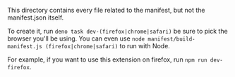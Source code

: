 This directory contains every file related to the manifest, but not the manifest.json itself.

To create it, run `deno task dev-(firefox|chrome|safari)` be sure to pick the browser you'll be using. You can even use `node manifest/build-manifest.js (firefox|chrome|safari)` to run with Node.

For example, if you want to use this extension on firefox, run `npm run dev-firefox`.
